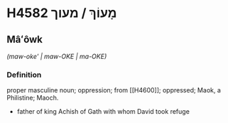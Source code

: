 # H4582 מָעוֹךְ / מעוך

## Mâʻôwk

_(maw-oke' | maw-OKE | ma-OKE)_

### Definition

proper masculine noun; oppression; from [[H4600]]; oppressed; Maok, a Philistine; Maoch.

- father of king Achish of Gath with whom David took refuge
